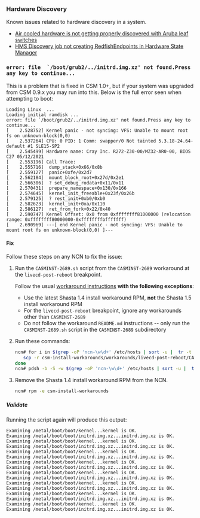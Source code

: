 ### Hardware Discovery
Known issues related to hardware discovery in a system.
 * [Air cooled hardware is not getting properly discovered with Aruba leaf switches](discovery_aruba_snmp_issue.md)
 * [HMS Discovery job not creating RedfishEndpoints in Hardware State Manager](discovery_job_not_creating_redfish_endpoints.md)

<a name="initrd-not-found"></a>
### ``error: file  `/boot/grub2/../initrd.img.xz' not found.Press any key to continue...``

This is a problem that is fixed in CSM 1.0+, but if your system was upgraded from CSM 0.9.x you may run into this. Below is the full error seen when attempting to boot:

```
Loading Linux  ...
Loading initial ramdisk ...
error: file `/boot/grub2/../initrd.img.xz' not found.Press any key to continue...
[    2.528752] Kernel panic - not syncing: VFS: Unable to mount root fs on unknown-block(0,0)
[    2.537264] CPU: 0 PID: 1 Comm: swapper/0 Not tainted 5.3.18-24.64-default #1 SLE15-SP2
[    2.545499] Hardware name: Cray Inc. R272-Z30-00/MZ32-AR0-00, BIOS C27 05/12/2021
[    2.553196] Call Trace:
[    2.555716]  dump_stack+0x66/0x8b
[    2.559127]  panic+0xfe/0x2d7
[    2.562184]  mount_block_root+0x27d/0x2e1
[    2.566306]  ? set_debug_rodata+0x11/0x11
[    2.570431]  prepare_namespace+0x130/0x166
[    2.574645]  kernel_init_freeable+0x23f/0x26b
[    2.579125]  ? rest_init+0xb0/0xb0
[    2.582623]  kernel_init+0xa/0x110
[    2.586127]  ret_from_fork+0x22/0x40
[    2.590747] Kernel Offset: 0x0 from 0xffffffff81000000 (relocation range: 0xffffffff80000000-0xffffffffbfffffff)
[    2.690969] ---[ end Kernel panic - not syncing: VFS: Unable to mount root fs on unknown-block(0,0) ]---
```

#### Fix

Follow these steps on any NCN to fix the issue:

   1. Run the `CASMINST-2689.sh` script from the `CASMINST-2689` workaround at the `livecd-post-reboot` breakpoint.

      Follow the usual [workaround instructions](../../update_product_stream/index.md#apply-workarounds) **with the following exceptions**:
         * Use the latest Shasta 1.4 install workaround RPM, **not** the Shasta 1.5 install workaround RPM
         * For the  `livecd-post-reboot` breakpoint, ignore any workarounds other than `CASMINST-2689`
         * Do not follow the workaround `README.md` instructions -- only run the `CASMINST-2689.sh` script in the `CASMINST-2689` subdirectory

   1. Run these commands:

      ```bash
      ncn# for i in $(grep -oP 'ncn-\w\d+' /etc/hosts | sort -u |  tr -t '\n' ' '); do
         scp -r csm-install-workarounds/workarounds/livecd-post-reboot/CASMINST-2689/ $i:/opt/cray/csm/workarounds/livecd-post-reboot/
      done
      ncn# pdsh -b -S -w $(grep -oP 'ncn-\w\d+' /etc/hosts | sort -u |  tr -t '\n' ',') '/opt/cray/csm/workarounds/livecd-post-reboot/CASMINST-2689/CASMINST-2689.sh'
      ```

   1. Remove the Shasta 1.4 install workaround RPM from the NCN.

      ```bash
      ncn# rpm -e csm-install-workarounds
      ```

##### Validate

Running the script again will produce this output:

```
Examining /metal/boot/boot/kernel...kernel is OK.
Examining /metal/boot/boot/initrd.img.xz...initrd.img.xz is OK.
Examining /metal/boot/boot/kernel...kernel is OK.
Examining /metal/boot/boot/initrd.img.xz...initrd.img.xz is OK.
Examining /metal/boot/boot/kernel...kernel is OK.
Examining /metal/boot/boot/initrd.img.xz...initrd.img.xz is OK.
Examining /metal/boot/boot/kernel...kernel is OK.
Examining /metal/boot/boot/initrd.img.xz...initrd.img.xz is OK.
Examining /metal/boot/boot/kernel...kernel is OK.
Examining /metal/boot/boot/initrd.img.xz...initrd.img.xz is OK.
Examining /metal/boot/boot/kernel...kernel is OK.
Examining /metal/boot/boot/initrd.img.xz...initrd.img.xz is OK.
Examining /metal/boot/boot/kernel...kernel is OK.
Examining /metal/boot/boot/initrd.img.xz...initrd.img.xz is OK.
Examining /metal/boot/boot/kernel...kernel is OK.
Examining /metal/boot/boot/initrd.img.xz...initrd.img.xz is OK.
```
